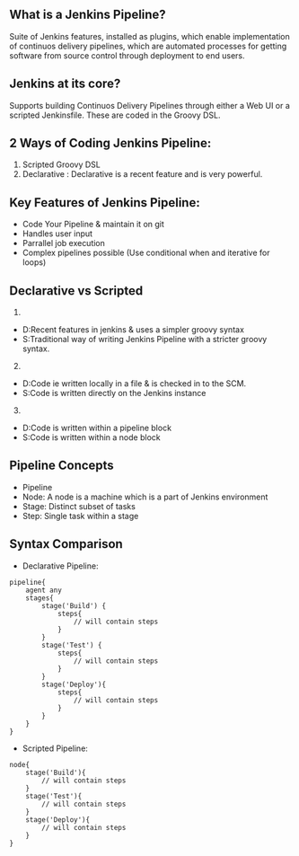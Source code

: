 ## What is a Jenkins Pipeline?

Suite of Jenkins features, installed as plugins, which enable implementation of 
continuos delivery pipelines, which are automated processes for getting software from 
source control through deployment to end users. 


## Jenkins at its core?

Supports building Continuos Delivery Pipelines through either a Web UI or a scripted 
Jenkinsfile. These are coded in the Groovy DSL. 

## 2 Ways of Coding Jenkins Pipeline: 

1. Scripted Groovy DSL
2. Declarative : Declarative is a recent feature and is very powerful.  

## Key Features of Jenkins Pipeline: 

- Code Your Pipeline & maintain it on git 
- Handles user input
- Parrallel job execution 
- Complex pipelines possible (Use conditional when and iterative for loops)


## Declarative vs Scripted 

1. 
- D:Recent features in jenkins & uses a simpler groovy syntax 
- S:Traditional way of writing Jenkins Pipeline with a stricter groovy syntax. 

2.
- D:Code ie written locally in a file & is checked in to the SCM. 
- S:Code is written directly on the Jenkins instance

3.
- D:Code is written within a pipeline block
- S:Code is written within a node block

## Pipeline Concepts

- Pipeline
- Node: A node is a machine which is a part of Jenkins environment 
- Stage: Distinct subset of tasks
- Step: Single task within a stage

## Syntax Comparison

- Declarative Pipeline:

```
pipeline{
    agent any
    stages{
        stage('Build') {
            steps{
                // will contain steps
            }
        }
        stage('Test') {
            steps{
                // will contain steps
            }
        }
        stage('Deploy'){
            steps{
                // will contain steps
            }
        }
    }
}
```

- Scripted Pipeline: 

```
node{
    stage('Build'){
        // will contain steps
    }
    stage('Test'){
        // will contain steps
    }
    stage('Deploy'){
        // will contain steps
    }
}
```